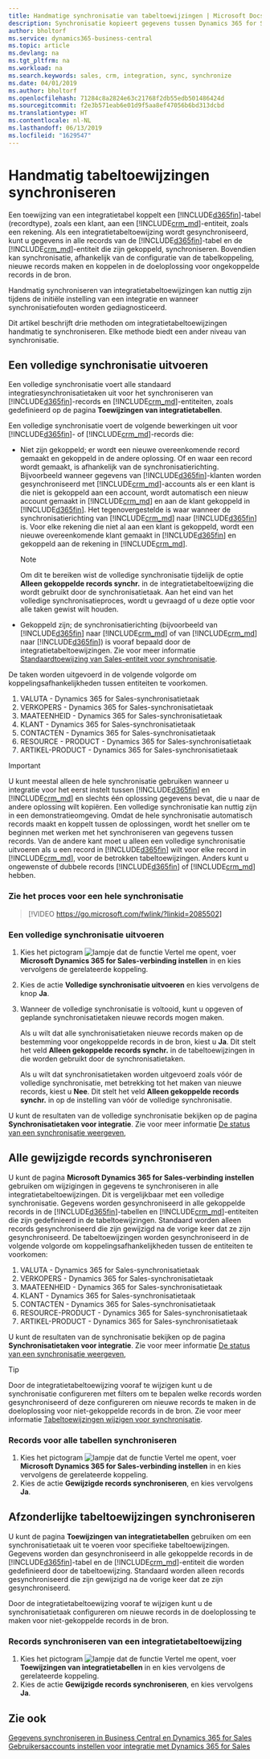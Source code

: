 ```yaml
---
title: Handmatige synchronisatie van tabeltoewijzingen | Microsoft Docs
description: Synchronisatie kopieert gegevens tussen Dynamics 365 for Sales-posten en Business Central en houdt de gegevens in beide systemen up-to-date.
author: bholtorf
ms.service: dynamics365-business-central
ms.topic: article
ms.devlang: na
ms.tgt_pltfrm: na
ms.workload: na
ms.search.keywords: sales, crm, integration, sync, synchronize
ms.date: 04/01/2019
ms.author: bholtorf
ms.openlocfilehash: 71284c8a2824e63c21768f2db55edb501486424d
ms.sourcegitcommit: f2e3b571eab6e01d9f5aa8ef47056b6bd313dcbd
ms.translationtype: HT
ms.contentlocale: nl-NL
ms.lasthandoff: 06/13/2019
ms.locfileid: "1629547"
---
```

# <a name="manually-synchronize-table-mappings"></a>Handmatig tabeltoewijzingen synchroniseren
Een toewijzing van een integratietabel koppelt een [!INCLUDE[d365fin](includes/d365fin_md.md)]-tabel (recordtype), zoals een klant, aan een [!INCLUDE[crm_md](includes/crm_md.md)]-entiteit, zoals een rekening. Als een integratietabeltoewijzing wordt gesynchroniseerd, kunt u gegevens in alle records van de [!INCLUDE[d365fin](includes/d365fin_md.md)]-tabel en de [!INCLUDE[crm_md](includes/crm_md.md)]-entiteit die zijn gekoppeld, synchroniseren. Bovendien kan synchronisatie, afhankelijk van de configuratie van de tabelkoppeling, nieuwe records maken en koppelen in de doeloplossing voor ongekoppelde records in de bron.  

Handmatig synchroniseren van integratietabeltoewijzingen kan nuttig zijn tijdens de initiële instelling van een integratie en wanneer synchronisatiefouten worden gediagnosticeerd.  

Dit artikel beschrijft drie methoden om integratietabeltoewijzingen handmatig te synchroniseren. Elke methode biedt een ander niveau van synchronisatie.

## <a name="run-a-full-synchronization"></a>Een volledige synchronisatie uitvoeren
Een volledige synchronisatie voert alle standaard integratiesynchronisatietaken uit voor het synchroniseren van [!INCLUDE[d365fin](includes/d365fin_md.md)]-records en [!INCLUDE[crm_md](includes/crm_md.md)]-entiteiten, zoals gedefinieerd op de pagina **Toewijzingen van integratietabellen**. 

Een volledige synchronisatie voert de volgende bewerkingen uit voor [!INCLUDE[d365fin](includes/d365fin_md.md)]- of [!INCLUDE[crm_md](includes/crm_md.md)]-records die:

* Niet zijn gekoppeld; er wordt een nieuwe overeenkomende record gemaakt en gekoppeld in de andere oplossing.
Of en waar een record wordt gemaakt, is afhankelijk van de synchronisatierichting. Bijvoorbeeld wanneer gegevens van [!INCLUDE[d365fin](includes/d365fin_md.md)]-klanten worden gesynchroniseerd met [!INCLUDE[crm_md](includes/crm_md.md)]-accounts als er een klant is die niet is gekoppeld aan een account, wordt automatisch een nieuw account gemaakt in [!INCLUDE[crm_md](includes/crm_md.md)] en aan de klant gekoppeld in [!INCLUDE[d365fin](includes/d365fin_md.md)]. Het tegenovergestelde is waar wanneer de synchronisatierichting van [!INCLUDE[crm_md](includes/crm_md.md)] naar [!INCLUDE[d365fin](includes/d365fin_md.md)] is. Voor elke rekening die niet al aan een klant is gekoppeld, wordt een nieuwe overeenkomende klant gemaakt in [!INCLUDE[d365fin](includes/d365fin_md.md)] en gekoppeld aan de rekening in [!INCLUDE[crm_md](includes/crm_md.md)].  

     > [!NOTE]  
     >  Om dit te bereiken wist de volledige synchronisatie tijdelijk de optie **Alleen gekoppelde records synchr.** in de integratietabeltoewijzing die wordt gebruikt door de synchronisatietaak. Aan het eind van het volledige synchronisatieproces, wordt u gevraagd of u deze optie voor alle taken gewist wilt houden.  

* Gekoppeld zijn; de synchronisatierichting (bijvoorbeeld van [!INCLUDE[d365fin](includes/d365fin_md.md)] naar [!INCLUDE[crm_md](includes/crm_md.md)] of van [!INCLUDE[crm_md](includes/crm_md.md)] naar [!INCLUDE[d365fin](includes/d365fin_md.md)]) is vooraf bepaald door de integratietabeltoewijzingen. Zie voor meer informatie [Standaardtoewijzing van Sales-entiteit voor synchronisatie](admin-synchronizing-business-central-and-sales.md#standard-sales-entity-mapping-for-synchronization).  

De taken worden uitgevoerd in de volgende volgorde om koppelingsafhankelijkheden tussen entiteiten te voorkomen.  

1.  VALUTA - Dynamics 365 for Sales-synchronisatietaak  
2.  VERKOPERS - Dynamics 365 for Sales-synchronisatietaak  
3.  MAATEENHEID - Dynamics 365 for Sales-synchronisatietaak  
4.  KLANT - Dynamics 365 for Sales-synchronisatietaak  
5.  CONTACTEN - Dynamics 365 for Sales-synchronisatietaak  
6.  RESOURCE - PRODUCT - Dynamics 365 for Sales-synchronisatietaak  
7.  ARTIKEL-PRODUCT - Dynamics 365 for Sales-synchronisatietaak  

> [!IMPORTANT]  
>  U kunt meestal alleen de hele synchronisatie gebruiken wanneer u integratie voor het eerst instelt tussen [!INCLUDE[d365fin](includes/d365fin_md.md)] en [!INCLUDE[crm_md](includes/crm_md.md)] en slechts één oplossing gegevens bevat, die u naar de andere oplossing wilt kopiëren. Een volledige synchronisatie kan nuttig zijn in een demonstratieomgeving. Omdat de hele synchronisatie automatisch records maakt en koppelt tussen de oplossingen, wordt het sneller om te beginnen met werken met het synchroniseren van gegevens tussen records. Van de andere kant moet u alleen een volledige synchronisatie uitvoeren als u een record in [!INCLUDE[d365fin](includes/d365fin_md.md)] wilt voor elke record in [!INCLUDE[crm_md](includes/crm_md.md)], voor de betrokken tabeltoewijzingen. Anders kunt u ongewenste of dubbele records [!INCLUDE[d365fin](includes/d365fin_md.md)] of [!INCLUDE[crm_md](includes/crm_md.md)] hebben.  

### <a name="see-the-process-for-a-full-synchronization"></a>Zie het proces voor een hele synchronisatie
> [!VIDEO https://go.microsoft.com/fwlink/?linkid=2085502]

### <a name="to-run-a-full-synchronization"></a>Een volledige synchronisatie uitvoeren  
1.  Kies het pictogram ![lampje dat de functie Vertel me opent](media/ui-search/search_small.png "Vertel me wat u wilt doen"), voer **Microsoft Dynamics 365 for Sales-verbinding instellen** in en kies vervolgens de gerelateerde koppeling.
2.  Kies de actie **Volledige synchronisatie uitvoeren** en kies vervolgens de knop **Ja**.  
3.  Wanneer de volledige synchronisatie is voltooid, kunt u opgeven of geplande synchronisatietaken nieuwe records mogen maken.  

    Als u wilt dat alle synchronisatietaken nieuwe records maken op de bestemming voor ongekoppelde records in de bron, kiest u **Ja**. Dit stelt het veld **Alleen gekoppelde records synchr.** in de tabeltoewijzingen in die worden gebruikt door de synchronisatietaken.  

    Als u wilt dat synchronisatietaken worden uitgevoerd zoals vóór de volledige synchronisatie, met betrekking tot het maken van nieuwe records, kiest u **Nee**. Dit stelt het veld **Alleen gekoppelde records synchr.** in op de instelling van vóór de volledige synchronisatie.  

U kunt de resultaten van de volledige synchronisatie bekijken op de pagina **Synchronisatietaken voor integratie**. Zie voor meer informatie [De status van een synchronisatie weergeven](admin-how-to-view-synchronization-status.md),  

## <a name="synchronizing-all-modified-records"></a>Alle gewijzigde records synchroniseren
U kunt de pagina **Microsoft Dynamics 365 for Sales-verbinding instellen** gebruiken om wijzigingen in gegevens te synchroniseren in alle integratietabeltoewijzingen. Dit is vergelijkbaar met een volledige synchronisatie. Gegevens worden gesynchroniseerd in alle gekoppelde records in de [!INCLUDE[d365fin](includes/d365fin_md.md)]-tabellen en [!INCLUDE[crm_md](includes/crm_md.md)]-entiteiten die zijn gedefinieerd in de tabeltoewijzingen. Standaard worden alleen records gesynchroniseerd die zijn gewijzigd na de vorige keer dat ze zijn gesynchroniseerd. De tabeltoewijzingen worden gesynchroniseerd in de volgende volgorde om koppelingsafhankelijkheden tussen de entiteiten te voorkomen:  

1.  VALUTA - Dynamics 365 for Sales-synchronisatietaak  
2.  VERKOPERS - Dynamics 365 for Sales-synchronisatietaak  
3.  MAATEENHEID - Dynamics 365 for Sales-synchronisatietaak  
4.  KLANT - Dynamics 365 for Sales-synchronisatietaak  
5.  CONTACTEN - Dynamics 365 for Sales-synchronisatietaak  
6.  RESOURCE-PRODUCT \- Dynamics 365 for Sales-synchronisatietaak  
7.  ARTIKEL-PRODUCT - Dynamics 365 for Sales-synchronisatietaak  

U kunt de resultaten van de synchronisatie bekijken op de pagina **Synchronisatietaken voor integratie**. Zie voor meer informatie [De status van een synchronisatie weergeven](admin-how-to-view-synchronization-status.md),  

> [!TIP]  
>  Door de integratietabeltoewijzing vooraf te wijzigen kunt u de synchronisatie configureren met filters om te bepalen welke records worden gesynchroniseerd of deze configureren om nieuwe records te maken in de doeloplossing voor niet-gekoppelde records in de bron. Zie voor meer informatie [Tabeltoewijzingen wijzigen voor synchronisatie](admin-how-to-modify-table-mappings-for-synchronization.md).

### <a name="to-synchronize-records-for-all-tables"></a>Records voor alle tabellen synchroniseren  
1.  Kies het pictogram ![lampje dat de functie Vertel me opent](media/ui-search/search_small.png "Vertel me wat u wilt doen"), voer **Microsoft Dynamics 365 for Sales-verbinding instellen** in en kies vervolgens de gerelateerde koppeling.
2.  Kies de actie **Gewijzigde records synchroniseren**, en kies vervolgens **Ja**.  

## <a name="synchronize-individual-table-mappings"></a>Afzonderlijke tabeltoewijzingen synchroniseren
U kunt de pagina **Toewijzingen van integratietabellen** gebruiken om een synchronisatietaak uit te voeren voor specifieke tabeltoewijzingen. Gegevens worden dan gesynchroniseerd in alle gekoppelde records in de [!INCLUDE[d365fin](includes/d365fin_md.md)]-tabel en de [!INCLUDE[crm_md](includes/crm_md.md)]-entiteit die worden gedefinieerd door de tabeltoewijzing. Standaard worden alleen records gesynchroniseerd die zijn gewijzigd na de vorige keer dat ze zijn gesynchroniseerd.  

Door de integratietabeltoewijzing vooraf te wijzigen kunt u de synchronisatietaak configureren om nieuwe records in de doeloplossing te maken voor niet-gekoppelde records in de bron.

### <a name="to-synchronize-records-of-an-integration-table-mapping"></a>Records synchroniseren van een integratietabeltoewijzing  
1.  Kies het pictogram ![lampje dat de functie Vertel me opent](media/ui-search/search_small.png "Vertel me wat u wilt doen"), voer **Toewijzingen van integratietabellen** in en kies vervolgens de gerelateerde koppeling.
2.  Kies de actie **Gewijzigde records synchroniseren**, en kies vervolgens **Ja**.  

## <a name="see-also"></a>Zie ook  
[Gegevens synchroniseren in Business Central en Dynamics 365 for Sales](admin-synchronizing-business-central-and-sales.md)   
[Gebruikersaccounts instellen voor integratie met Dynamics 365 for Sales](admin-setting-up-integration-with-dynamics-sales.md)   
